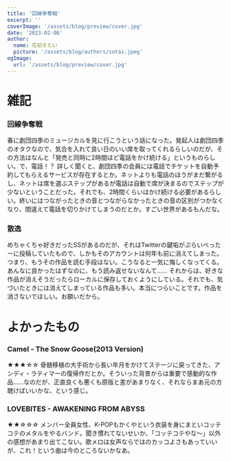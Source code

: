 ```yaml
---
title: '回線争奪戦'
excerpt: ''
coverImage: '/assets/blog/preview/cover.jpg'
date: '2023-02-06'
author:
  name: 花初そたい
  picture: '/assets/blog/authors/sotai.jpeg'
ogImage:
  url: '/assets/blog/preview/cover.jpg'
---
```

# 雑記
### 回線争奪戦
春に劇団四季のミュージカルを見に行こうという話になった。発起人は劇団四季のオタクなので、気合を入れて良い日のいい席を取ってくれるらしいのだが、その方法はなんと「発売と同時に2時間ほど電話をかけ続ける」というものらしい。で、電話！？
詳しく聞くと、劇団四季の会員には電話でチケットを自動予約してもらえるサービスが存在するとか。ネットよりも電話のほうがまだ繋がるし、ネットは席を選ぶステップがあるが電話は自動で席が決まるのでステップが少ないということだった。それでも、2時間くらいはかけ続ける必要があるらしい。終いにはつながったときの音とつながらなかったときの音の区別がつかなくなり、間違えて電話を切りかけてしまうのだとか。すごい世界があるもんだな。

### 散逸
めちゃくちゃ好きだったSSがあるのだが、それはTwitterの鍵垢がぷらいべったーに投稿していたもので、しかもそのアカウントは何年も前に消えてしまった。つまり、もうその作品を読む手段はない。こうなると一気に悔しくなってくる。あんなに良かったはずなのに、もう読み返せないなんて……
それからは、好きな作品が消えそうだったらローカルに保存しておくようにしている。それでも、気づいたときには消えてしまっている作品も多い。本当につらいことです。作品を消さないでほしい。お願いだから。


# よかったもの
### Camel - The Snow Goose(2013 Version)
★★★☆☆
骨髄移植の大手術から長い年月をかけてステージに戻ってきた、アンディ・ラティマーの復帰作だとか。そういった背景からは重要で感動的な作品……なのだが、正直良くも悪くも原版と差があまりなく、それならまあ元の方聴けばいいかな、という感じ。

### LOVEBITES - AWAKENING FROM ABYSS
★★☆☆☆
メンバー全員女性、K-POPもかくやという衣装を身にまといコッテコテのメタルをやるバンド。聞き慣れてないせいか、「コッテコテやな～」以外の感想があまり出てこない。歌メロは女声ならではのカッコよさもあっていいが、これ！という曲は今のところないかなあ。